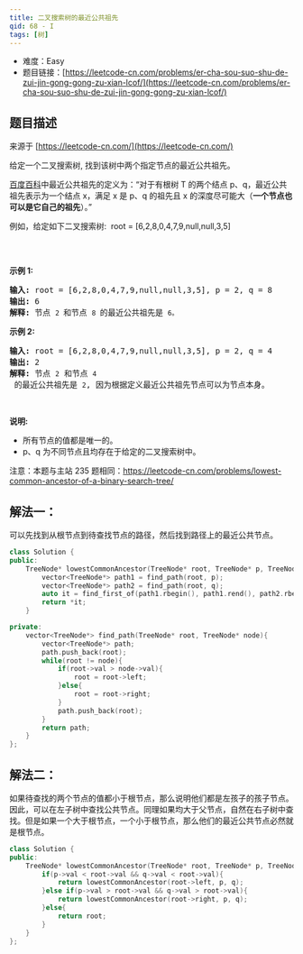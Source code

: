 ```yaml
---
title: 二叉搜索树的最近公共祖先
qid: 68 - I
tags: [树]
---
```



- 难度：Easy
- 题目链接：[https://leetcode-cn.com/problems/er-cha-sou-suo-shu-de-zui-jin-gong-gong-zu-xian-lcof/](https://leetcode-cn.com/problems/er-cha-sou-suo-shu-de-zui-jin-gong-gong-zu-xian-lcof/)


## 题目描述

来源于 [https://leetcode-cn.com/](https://leetcode-cn.com/)

<p>给定一个二叉搜索树, 找到该树中两个指定节点的最近公共祖先。</p>

<p><a href="https://baike.baidu.com/item/%E6%9C%80%E8%BF%91%E5%85%AC%E5%85%B1%E7%A5%96%E5%85%88/8918834?fr=aladdin" target="_blank">百度百科</a>中最近公共祖先的定义为：&ldquo;对于有根树 T 的两个结点 p、q，最近公共祖先表示为一个结点 x，满足 x 是 p、q 的祖先且 x 的深度尽可能大（<strong>一个节点也可以是它自己的祖先</strong>）。&rdquo;</p>

<p>例如，给定如下二叉搜索树:&nbsp; root =&nbsp;[6,2,8,0,4,7,9,null,null,3,5]</p>

<p><img alt="" src="https://assets.leetcode-cn.com/aliyun-lc-upload/uploads/2018/12/14/binarysearchtree_improved.png"></p>

<p>&nbsp;</p>

<p><strong>示例 1:</strong></p>

<pre><strong>输入:</strong> root = [6,2,8,0,4,7,9,null,null,3,5], p = 2, q = 8
<strong>输出:</strong> 6 
<strong>解释: </strong>节点 <code>2 </code>和节点 <code>8 </code>的最近公共祖先是 <code>6。</code>
</pre>

<p><strong>示例 2:</strong></p>

<pre><strong>输入:</strong> root = [6,2,8,0,4,7,9,null,null,3,5], p = 2, q = 4
<strong>输出:</strong> 2
<strong>解释: </strong>节点 <code>2</code> 和节点 <code>4</code> 的最近公共祖先是 <code>2</code>, 因为根据定义最近公共祖先节点可以为节点本身。</pre>

<p>&nbsp;</p>

<p><strong>说明:</strong></p>

<ul>
	<li>所有节点的值都是唯一的。</li>
	<li>p、q 为不同节点且均存在于给定的二叉搜索树中。</li>
</ul>

<p>注意：本题与主站 235 题相同：<a href="https://leetcode-cn.com/problems/lowest-common-ancestor-of-a-binary-search-tree/">https://leetcode-cn.com/problems/lowest-common-ancestor-of-a-binary-search-tree/</a></p>


## 解法一：

可以先找到从根节点到待查找节点的路径，然后找到路径上的最近公共节点。

```c++
class Solution {
public:
    TreeNode* lowestCommonAncestor(TreeNode* root, TreeNode* p, TreeNode* q) {
        vector<TreeNode*> path1 = find_path(root, p);
        vector<TreeNode*> path2 = find_path(root, q);
        auto it = find_first_of(path1.rbegin(), path1.rend(), path2.rbegin(), path2.rend());
        return *it;
    }

private:
    vector<TreeNode*> find_path(TreeNode* root, TreeNode* node){
        vector<TreeNode*> path;
        path.push_back(root);
        while(root != node){
            if(root->val > node->val){
                root = root->left;
            }else{
                root = root->right;
            }
            path.push_back(root);
        }
        return path;
    }
};
```

## 解法二：

如果待查找的两个节点的值都小于根节点，那么说明他们都是左孩子的孩子节点。因此，可以在左子树中查找公共节点。同理如果均大于父节点，自然在右子树中查找。但是如果一个大于根节点，一个小于根节点，那么他们的最近公共节点必然就是根节点。

```c++
class Solution {
public:
    TreeNode* lowestCommonAncestor(TreeNode* root, TreeNode* p, TreeNode* q) {
        if(p->val < root->val && q->val < root->val){
            return lowestCommonAncestor(root->left, p, q);
        }else if(p->val > root->val && q->val > root->val){
            return lowestCommonAncestor(root->right, p, q);
        }else{
            return root;
        }
    }
};
```